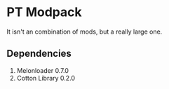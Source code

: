 # PT Modpack
It isn't an combination of mods, but a really large one.

## Dependencies
1. Melonloader 0.7.0
2. Cotton Library 0.2.0
